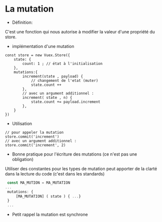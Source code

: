 
# La mutation
<div class="grid grid-cols-2 gap-4">
<div>

* Définition:
<p class="text-sm">
C'est une fonction qui nous autorise à modifier la valeur d'une propriété du store.
</p>

* implémentation d'une mutation
```ts{5,6,7,8,10,11,12}
const store = new Vuex.Store({
    state: {
        count: 1 ; // état à l'initialisation
    },
    mutations:{
        increment(state , payload) {  
            // changement de l'etat (muter)
            state.count ++
        },
        // avec un argument additionnel :
        increment( state , n) { 
            state.count += payload.increment
        },
    }
})
```
</div>

<div>

* Utilisation

```ts{2,4}
// pour appeler la mutation 
store.commit('increment')
// avec un argument additionnel :
store.commit('increment', 2)
```

* Bonne pratique pour l'écriture des mutations (ce n'est pas une obligation)

Utiliser des constantes pour les types de mutation peut apporter de la clarté dans la lecture du code (c'est dans les standards)



```ts
 const MA_MUTION = MA_MUTATION
...
 mutations: {
     [MA_MUTATION] ( state ) { ...}
 } 
 ...
 ````
  
* Petit rappel 
la mutation est synchrone
</div>

</div>

<!--
Il est possible de passe tout type de valeur dans l'argument additionnels
object, string, boolean etc...

il est conseillé de passer un object car cela rend la mutation plus descriptives


On peut également appliquer un linter
-->
